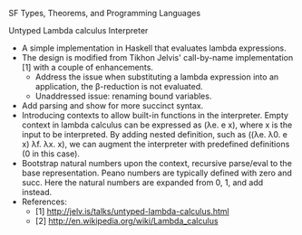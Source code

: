 SF Types, Theorems, and Programming Languages

Untyped Lambda calculus Interpreter
- A simple implementation in Haskell that evaluates lambda expressions. 
- The design is modified from Tikhon Jelvis' call-by-name implementation [1] with a couple of enhancements.
  - Address the issue when substituting a lambda expression into an application, the β-reduction is not evaluated.
  - Unaddressed issue: renaming bound variables.
- Add parsing and show for more succinct syntax.
- Introducing contexts to allow built-in functions in the interpreter. Empty context in lambda calculus can be expressed as 
  (λe. e x), where x is the input to be interpreted. 
  By adding nested definition, such as 
  ((λe. λ0. e x) λf. λx. x),
  we can augment the interpreter with predefined definitions (0 in this case).
- Bootstrap natural numbers upon the context, recursive parse/eval to the base representation. Peano numbers are typically defined with zero and succ. Here the natural numbers are expanded from 0, 1, and add instead.
- References:
  - [1] http://jelv.is/talks/untyped-lambda-calculus.html
  - [2] http://en.wikipedia.org/wiki/Lambda_calculus